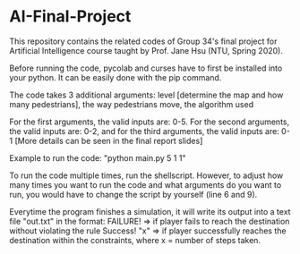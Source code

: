 # AI-Final-Project

This repository contains the related codes of Group 34's final project for Artificial Intelligence course taught by Prof. Jane Hsu (NTU, Spring 2020).

Before running the code, pycolab and curses have to first be installed into your python. It can be easily done with the pip command.

The code takes 3 additional arguments: level [determine the map and how many pedestrians], the way pedestrians move, the algorithm used

For the first arguments, the valid inputs are: 0-5.
For the second arguments, the valid inputs are: 0-2, and for the third arguments, the valid inputs are: 0-1 
[More details can be seen in the final report slides]

Example to run the code: "python main.py 5 1 1" 

To run the code multiple times, run the shellscript. However, to adjust how many times you want to run the code and what arguments do you want to run, you would have to change the script by yourself (line 6 and 9).

Everytime the program finishes a simulation, it will write its output into a text file "out.txt" in the format:
FAILURE! => if player fails to reach the destination without violating the rule
Success! "x" => if player successfully reaches the destination within the constraints, where x = number of steps taken. 
